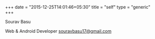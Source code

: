 +++
date = "2015-12-25T14:01:46+05:30"
title = "self"
type = "generic"
+++

Sourav Basu

Web & Android Developer
souravbasu17@gmail.com

